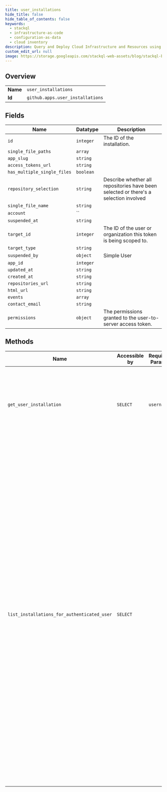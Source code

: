 ```yaml
---
title: user_installations
hide_title: false
hide_table_of_contents: false
keywords:
  - stackql
  - infrastructure-as-code
  - configuration-as-data
  - cloud inventory
description: Query and Deploy Cloud Infrastructure and Resources using SQL
custom_edit_url: null
image: https://storage.googleapis.com/stackql-web-assets/blog/stackql-blog-post-featured-image.png
---
```

  
    

## Overview
<table><tbody>
<tr><td><b>Name</b></td><td><code>user_installations</code></td></tr>
<tr><td><b>Id</b></td><td><code>github.apps.user_installations</code></td></tr>
</tbody></table>

## Fields
| Name | Datatype | Description |
| ---- | -------- | ----------- |
| `id` | `integer` | The ID of the installation. |
| `single_file_paths` | `array` |  |
| `app_slug` | `string` |  |
| `access_tokens_url` | `string` |  |
| `has_multiple_single_files` | `boolean` |  |
| `repository_selection` | `string` | Describe whether all repositories have been selected or there's a selection involved |
| `single_file_name` | `string` |  |
| `account` | `` |  |
| `suspended_at` | `string` |  |
| `target_id` | `integer` | The ID of the user or organization this token is being scoped to. |
| `target_type` | `string` |  |
| `suspended_by` | `object` | Simple User |
| `app_id` | `integer` |  |
| `updated_at` | `string` |  |
| `created_at` | `string` |  |
| `repositories_url` | `string` |  |
| `html_url` | `string` |  |
| `events` | `array` |  |
| `contact_email` | `string` |  |
| `permissions` | `object` | The permissions granted to the user-to-server access token. |
## Methods
| Name | Accessible by | Required Params | Description |
| ---- | ------------- | --------------- | ----------- |
| `get_user_installation` | `SELECT` | `username` | Enables an authenticated GitHub App to find the user’s installation information.<br /><br />You must use a [JWT](https://docs.github.com/apps/building-github-apps/authenticating-with-github-apps/#authenticating-as-a-github-app) to access this endpoint. |
| `list_installations_for_authenticated_user` | `SELECT` |  | Lists installations of your GitHub App that the authenticated user has explicit permission (`:read`, `:write`, or `:admin`) to access.<br /><br />You must use a [user-to-server OAuth access token](https://docs.github.com/apps/building-github-apps/identifying-and-authorizing-users-for-github-apps/#identifying-users-on-your-site), created for a user who has authorized your GitHub App, to access this endpoint.<br /><br />The authenticated user has explicit permission to access repositories they own, repositories where they are a collaborator, and repositories that they can access through an organization membership.<br /><br />You can find the permissions for the installation under the `permissions` key. |

